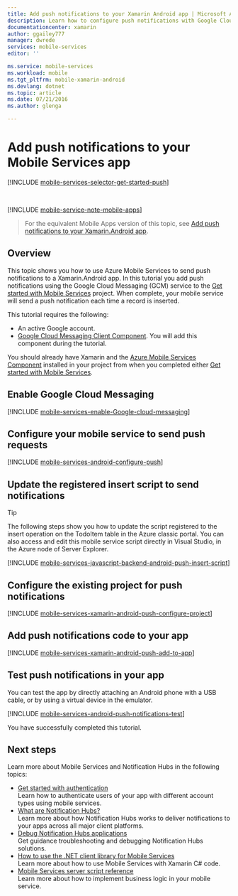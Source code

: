 ```yaml
---
title: Add push notifications to your Xamarin Android app | Microsoft Azure
description: Learn how to configure push notifications with Google Cloud Messaging for you Xamarin.Android apps using Azure Mobile Services and Azure Notification Hubs.
documentationcenter: xamarin
author: ggailey777
manager: dwrede
services: mobile-services
editor: ''

ms.service: mobile-services
ms.workload: mobile
ms.tgt_pltfrm: mobile-xamarin-android
ms.devlang: dotnet
ms.topic: article
ms.date: 07/21/2016
ms.author: glenga

---
```

# Add push notifications to your Mobile Services app
[!INCLUDE [mobile-services-selector-get-started-push](../../includes/mobile-services-selector-get-started-push.md)]

&nbsp;

[!INCLUDE [mobile-service-note-mobile-apps](../../includes/mobile-services-note-mobile-apps.md)]

> For the equivalent Mobile Apps version of this topic, see [Add push notifications to your Xamarin.Android app](../app-service-mobile/app-service-mobile-xamarin-android-get-started-push.md).
> 
> 

## Overview
This topic shows you how to use Azure Mobile Services to send push notifications to a Xamarin.Android app. In this tutorial you add push notifications using the Google Cloud Messaging (GCM) service to the [Get started with Mobile Services] project. When complete, your mobile service will send a push notification each time a record is inserted.

This tutorial requires the following:

* An active Google account.
* [Google Cloud Messaging Client Component]. You will add this component during the tutorial.

You should already have Xamarin and the [Azure Mobile Services Component] installed in your project from when you completed either [Get started with Mobile Services].

## <a id="register"></a>Enable Google Cloud Messaging
[!INCLUDE [mobile-services-enable-Google-cloud-messaging](../../includes/mobile-services-enable-google-cloud-messaging.md)]

## <a id="configure"></a>Configure your mobile service to send push requests
[!INCLUDE [mobile-services-android-configure-push](../../includes/mobile-services-android-configure-push.md)]

## <a id="update-scripts"></a>Update the registered insert script to send notifications
> [!TIP]
> The following steps show you how to update the script registered to the insert operation on the TodoItem table in the Azure classic portal. You can also access and edit this mobile service script directly in Visual Studio, in the Azure node of Server Explorer.
> 
> 

[!INCLUDE [mobile-services-javascript-backend-android-push-insert-script](../../includes/mobile-services-javascript-backend-android-push-insert-script.md)]

## <a id="configure-app"></a>Configure the existing project for push notifications
[!INCLUDE [mobile-services-xamarin-android-push-configure-project](../../includes/mobile-services-xamarin-android-push-configure-project.md)]

## <a id="add-push"></a>Add push notifications code to your app
[!INCLUDE [mobile-services-xamarin-android-push-add-to-app](../../includes/mobile-services-xamarin-android-push-add-to-app.md)]

## <a id="test"></a>Test push notifications in your app
You can test the app by directly attaching an Android phone with a USB cable, or by using a virtual device in the emulator.

[!INCLUDE [mobile-services-android-push-notifications-test](../../includes/mobile-services-android-push-notifications-test.md)]

You have successfully completed this tutorial.

## <a name="next-steps"></a>Next steps
Learn more about Mobile Services and Notification Hubs in the following topics:

* [Get started with authentication](mobile-services-android-get-started-users.md)
  <br/>Learn how to authenticate users of your app with different account types using mobile services.
* [What are Notification Hubs?](../notification-hubs/notification-hubs-push-notification-overview.md)
  <br/>Learn more about how Notification Hubs works to deliver notifications to your apps across all major client platforms.
* [Debug Notification Hubs applications](http://go.microsoft.com/fwlink/p/?linkid=386630)
  </br>Get guidance troubleshooting and debugging Notification Hubs solutions.
* [How to use the .NET client library for Mobile Services](mobile-services-dotnet-how-to-use-client-library.md)
  <br/>Learn more about how to use Mobile Services with Xamarin C# code.
* [Mobile Services server script reference](mobile-services-how-to-use-server-scripts.md)
  <br/>Learn more about how to implement business logic in your mobile service.

<!-- URLs. -->
[Get started with Mobile Services]: mobile-services-ios-get-started.md

[Google Cloud Messaging Client Component]: http://components.xamarin.com/view/GCMClient/
[Azure Mobile Services Component]: http://components.xamarin.com/view/azure-mobile-services/
